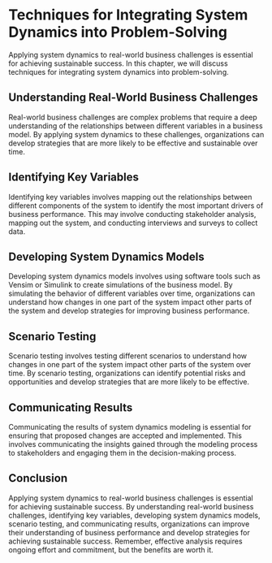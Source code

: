# Techniques for Integrating System Dynamics into Problem-Solving

Applying system dynamics to real-world business challenges is essential for achieving sustainable success. In this chapter, we will discuss techniques for integrating system dynamics into problem-solving.

Understanding Real-World Business Challenges
--------------------------------------------

Real-world business challenges are complex problems that require a deep understanding of the relationships between different variables in a business model. By applying system dynamics to these challenges, organizations can develop strategies that are more likely to be effective and sustainable over time.

Identifying Key Variables
-------------------------

Identifying key variables involves mapping out the relationships between different components of the system to identify the most important drivers of business performance. This may involve conducting stakeholder analysis, mapping out the system, and conducting interviews and surveys to collect data.

Developing System Dynamics Models
---------------------------------

Developing system dynamics models involves using software tools such as Vensim or Simulink to create simulations of the business model. By simulating the behavior of different variables over time, organizations can understand how changes in one part of the system impact other parts of the system and develop strategies for improving business performance.

Scenario Testing
----------------

Scenario testing involves testing different scenarios to understand how changes in one part of the system impact other parts of the system over time. By scenario testing, organizations can identify potential risks and opportunities and develop strategies that are more likely to be effective.

Communicating Results
---------------------

Communicating the results of system dynamics modeling is essential for ensuring that proposed changes are accepted and implemented. This involves communicating the insights gained through the modeling process to stakeholders and engaging them in the decision-making process.

Conclusion
----------

Applying system dynamics to real-world business challenges is essential for achieving sustainable success. By understanding real-world business challenges, identifying key variables, developing system dynamics models, scenario testing, and communicating results, organizations can improve their understanding of business performance and develop strategies for achieving sustainable success. Remember, effective analysis requires ongoing effort and commitment, but the benefits are worth it.
